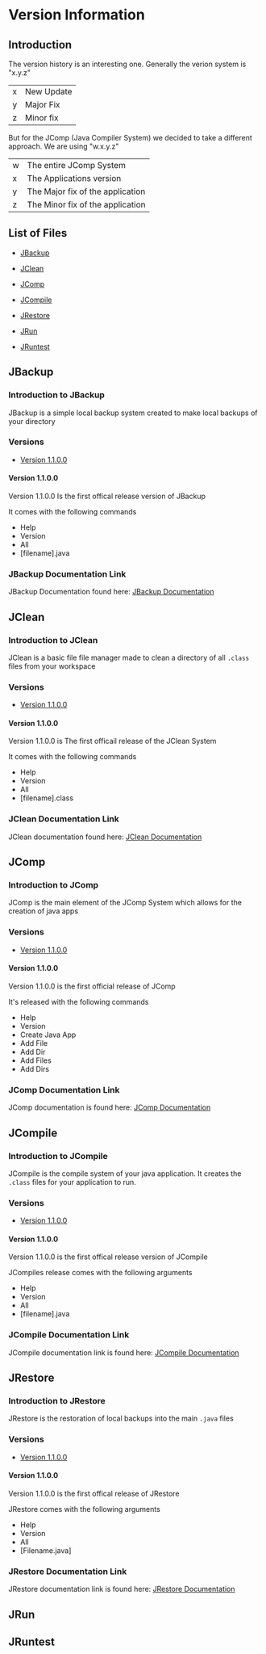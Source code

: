 # Version Information

## Introduction
The version history is an interesting one. Generally the verion system is "x.y.z"
<table>
  <tr>
    <td>
      x
    </td>
    <td>
      New Update
    </td>
  </tr>
  <tr>
    <td>
      y
    </td>
    <td>
      Major Fix
    </td>
  </tr>
  <tr>
    <td>
      z
    </td>
    <td>
      Minor fix
    </td>
  </tr>
</table>

But for the JComp (Java Compiler System) we decided to take a different approach. We are using "w.x.y.z"
<table align="Center-align">
  <tr>
    <td>
      w
    </td>
    <td>
      The entire JComp System
    </td>
  </tr>
  <tr>
    <td>
      x
    </td>
    <td>
      The Applications version
    </td>
  </tr>
  <tr>
    <td>
      y
    </td>
    <td>
      The Major fix of the application
    </td>
  </tr>
  <tr>
    <td>
      z
    </td>
    <td>
      The Minor fix of the application
    </td>
  </tr>
</table>

## List of Files
* [JBackup](#jbackup)

* [JClean](#jclean)

* [JComp](#jcomp)

* [JCompile](#jcompile)

* [JRestore](#jrestore)

* [JRun](#jrun)

* [JRuntest](#jruntest)

## JBackup
### Introduction to JBackup
JBackup is a simple local backup system created to make local backups of your directory 

### Versions
* [Version 1.1.0.0](#version-1100)
#### Version 1.1.0.0
Version 1.1.0.0 Is the first offical release version of JBackup

It comes with the following commands
<ul>
  <li>Help</li>
  <li>Version</li>
  <li>All</li>
  <li>[filename].java</li>
</ul>

### JBackup Documentation Link
JBackup Documentation found here:
[JBackup Documentation](https://github.com/CameronCS/JComp/blob/Windows/docs/jbackup.md)

## JClean
### Introduction to JClean
JClean is a basic file file manager made to clean a directory of all `.class` files from your workspace

### Versions
* [Version 1.1.0.0](#version-1100-1)
#### Version 1.1.0.0
Version 1.1.0.0 is The first officail release of the JClean System

It comes with the following commands
<ul>
  <li>Help</li>
  <li>Version</li>
  <li>All</li>
  <li>[filename].class</li>
</ul>

### JClean Documentation Link
JClean documentation found here: 
[JClean Documentation](https://github.com/CameronCS/JComp/blob/Windows/docs/jclean.md)

## JComp
### Introduction to JComp
JComp is the main element of the JComp System which allows for the creation of java apps
### Versions
* [Version 1.1.0.0](#version-1100-2)

#### Version 1.1.0.0
Version 1.1.0.0 is the first official release of JComp

It's released with the following commands
<ul>
  <li>Help</li>
  <li>Version</li>
  <li>Create Java App</li8>
  <li>Add File</li>
  <li>Add Dir</li>
  <li>Add Files</li>
  <li>Add Dirs</li>
</ul>

### JComp Documentation Link
JComp documentation is found here: [JComp Documentation](https://github.com/CameronCS/JComp/blob/Windows/docs/jcomp.md)

## JCompile
### Introduction to JCompile
JCompile is the compile system of your java application. It creates the `.class` files for your application to run.

### Versions
* [Version 1.1.0.0](#version-1100-3)

#### Version 1.1.0.0
Version 1.1.0.0 is the first offical release version of JCompile

JCompiles release comes with the following arguments
<ul>
  <li>Help</li>
  <li>Version</li>
  <li>All</li>
  <li>[filename].java</li>
</ul>

### JCompile Documentation Link
JCompile documentation link is found here: 
[JCompile Documentation](https://github.com/CameronCS/JComp/blob/Windows/docs/jcompile.md)

## JRestore
### Introduction to JRestore
JRestore is the restoration of local backups into the main `.java` files

### Versions
* [Version 1.1.0.0](#version-1100-4)

#### Version 1.1.0.0
Version 1.1.0.0 is the first offical release of JRestore

JRestore comes with the following arguments
<ul>
  <li>Help</li>
  <li>Version</li>
  <li>All</li>
  <li>[Filename.java]</li>
</ul>

### JRestore Documentation Link
JRestore documentation link is found here: 
[JRestore Documentation](https://github.com/CameronCS/JComp/blob/Windows/docs/jrestore.md)

## JRun

## JRuntest



























